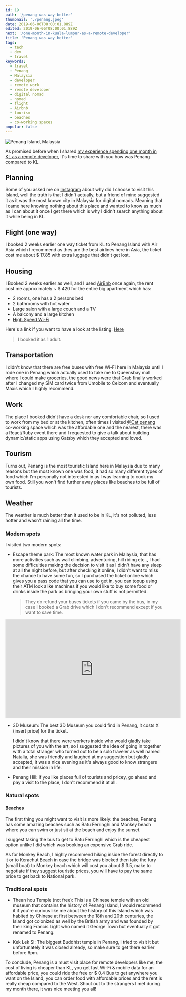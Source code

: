 ```yaml
---
id: 19
path: '/penang-was-way-better'
thumbnail: './penang.jpeg'
date: 2019-06-06T08:00:01.889Z
edited: 2019-06-06T08:00:01.889Z
next: '/one-month-in-kuala-lumpur-as-a-remote-developer'
title: 'Penang was way better'
tags:
  - tech
  - dev
  - travel
keywords:
  - travel
  - Penang
  - Malaysia
  - developer
  - remote work
  - remote developer
  - digital nomad
  - nomad
  - flight
  - Airbnb
  - tourism
  - beaches
  - co-working spaces
popular: false
---
```


![Penang Island, Malaysia](penang.jpeg)

As promised before when I shared [my experience spending one month in KL as a remote developer](/one-month-in-kuala-lumpur-as-a-remote-developer), It's time to share with you how was Penang compared to KL.

## Planning

Some of you asked me on [Instagram](https://instagram.com/smakosh19) about why did I choose to visit this Island, well the truth is that I didn't actually, but a friend of mine suggested it as it was the most known city in Malaysia for digital nomads. Meaning that I came here knowing nothing about this place and wanted to know as much as I can about it once I get there which is why I didn't search anything about it while being in KL.

## Flight (one way)

I booked 2 weeks earlier one way ticket from KL to Penang Island with Air Asia which I recommend as they are the best airlines here in Asia, the ticket cost me about \$ 17.85 with extra luggage that didn't get lost.

## Housing

I Booked 2 weeks earlier as well, and I used [AirBnb](https://www.airbnb.com/c/ismailg745?currency=USD) once again, the rent cost me approximately ~ \$ 420 for the entire big apartment which has:

- 2 rooms, one has a 2 persons bed
- 2 bathrooms with hot water
- Large salon with a large couch and a TV
- A balcony and a large kitchen
- [High Speed Wi-Fi](https://www.speedtest.net/result/a/4921524385)

Here's a link if you want to have a look at the listing: [Here](https://www.airbnb.com/rooms/21373724)

> I booked it as 1 adult.

## Transportation

I didn't know that there are free buses with free Wi-Fi here in Malaysia until I rode one in Penang which actually used to take me to Queensbay mall where I could make groceries, the good news were that Grab finally worked after I changed my SIM card twice from Umobile to Celcom and eventually Maxis which I highly recommend.

## Work

The place I booked didn't have a desk nor any comfortable chair, so I used to work from my bed or at the kitchen, often times I visited [@Cat penang](https://acatpenang.com/?ref=smakosh.com) co-working space which was the affordable one and the nearest, there was a React/Ruby event there and I requested to give a talk about building dynamic/static apps using Gatsby which they accepted and loved.

## Tourism

Turns out, Penang is the most touristic Island here in Malaysia due to many reasons but the most known one was food, it had so many different types of food which I'm personally not interested in as I was learning to cook my own food. Still you won't find further away places like beaches to be full of tourists.

## Weather

The weather is much better than it used to be in KL, it's not polluted, less hotter and wasn't raining all the time.

### Modern spots

I visited two modern spots:

- Escape theme park:
  The most known water park in Malaysia, that has more activities such as wall climbing, adventuring, hill riding etc.., I had some difficulties making the decision to visit it as I didn't have any sleep at all the night before, but after checking it online, I didn't want to miss the chance to have some fun, so I purchased the ticket online which gives you a pass code that you can use to get in, you can topup using their ATM look alike machines if you would like to buy some food or drinks inside the park as bringing your own stuff is not permitted.

  > They do refund your buses tickets if you came by the bus, in my case I booked a Grab drive which I don't recommend except if you want to save time.

<div class="responsiveVideo">
    <iframe width="560" height="315" src="https://www.youtube.com/embed/BHmS-h8Jt9w" frameborder="0" allow="encrypted-media" allowfullscreen></iframe>
</div>

- 3D Museum:
  The best 3D Museum you could find in Penang, it costs X (insert price) for the ticket.

  I didn't know that there were workers inside who would gladly take pictures of you with the art, so I suggested the idea of going in together with a total stranger who turned out to be a solo traveler as well named Natalia, she was friendly and laughed at my suggestion but gladly accepted, it was a nice evening as it's always good to know strangers and their mission in life.

- Penang Hill:
  if you like places full of tourists and pricey, go ahead and pay a visit to the place, I don't recommend it at all.

### Natural spots

#### Beaches

The first thing you might want to visit is more likely: the beaches, Penang has some amazing beaches such as Batu Ferringhi and Monkey beach where you can swim or just sit at the beach and enjoy the sunset.

I suggest taking the bus to get to Batu Ferringhi which is the cheapest option unlike I did which was booking an expensive Grab ride.

As for Monkey Beach, I highly recommend hiking inside the forest directly to it or to Kerachut Beach in case the bridge was blocked then take the fury (small boat) to Monkey beach which will cost you about \$ 3.5, make to negotiate if they suggest touristic prices, you will have to pay the same price to get back to National park.

### Traditional spots

- Thean hou Temple (not free):
  This is a Chinese temple with an old museum that contains the history of Penang Island, I would recommend it if you're curious like me about the history of this Island which was habited by Chinese at first between the 18th and 20th centuries, the Island got colonized as well by the British army and was founded by their king Francis Light who named it George Town but eventually it got renamed to Penang.

- Kek Lek Si:
  The biggest Buddhist temple in Penang, I tried to visit it but unfortunately it was closed already, so make sure to get there earlier before 6pm.

To conclude, Penang is a must visit place for remote developers like me, the cost of living is cheaper than KL, you get fast Wi-Fi & mobile data for an affordable price, you could ride the free or \$ 0.4 Bus to get anywhere you want on the Island, you can order food with affordable prices and the rent is really cheap compared to the West. Shout out to the strangers I met during my month there, it was nice meeting you all!
